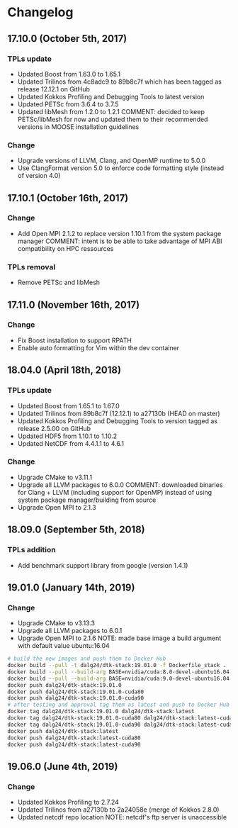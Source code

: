 # Changelog

## 17.10.0 (October 5th, 2017)
### TPLs update
- Updated Boost from 1.63.0 to 1.65.1
- Updated Trilinos from 4c8adc9 to 89b8c7f which has been tagged as release 12.12.1 on GitHub
- Updated Kokkos Profiling and Debugging Tools to latest version
- Updated PETSc from 3.6.4 to 3.7.5
- Updated libMesh from 1.2.0 to 1.2.1
COMMENT: decided to keep PETSc/libMesh for now and updated them to their recommended versions in MOOSE installation guidelines
### Change
- Upgrade versions of LLVM, Clang, and OpenMP runtime to 5.0.0
- Use ClangFormat version 5.0 to enforce code formatting style (instead of version 4.0)

## 17.10.1 (October 16th, 2017)
### Change
- Add Open MPI 2.1.2 to replace version 1.10.1 from the system package manager
COMMENT: intent is to be able to take advantage of MPI ABI compatibility on HPC ressources
### TPLs removal
- Remove PETSc and libMesh

## 17.11.0 (November 16th, 2017)
### Change
- Fix Boost installation to support RPATH
- Enable auto formatting for Vim within the dev container

## 18.04.0 (April 18th, 2018)
### TPLs update
- Updated Boost from 1.65.1 to 1.67.0
- Updated Trilinos from 89b8c7f (12.12.1) to a27130b (HEAD on master)
- Updated Kokkos Profiling and Debugging Tools to version tagged as release 2.5.00 on GitHub
- Updated HDF5 from 1.10.1 to 1.10.2
- Updated NetCDF from 4.4.1.1 to 4.6.1
### Change
- Upgrade CMake to v3.11.1
- Upgrade all LLVM packages to 6.0.0
COMMENT: downloaded binaries for Clang + LLVM (including support for OpenMP) instead of using system package manager/building from source
- Upgrade Open MPI to 2.1.3

## 18.09.0 (September 5th, 2018)
### TPLs addition
- Add benchmark support library from google (version 1.4.1)

## 19.01.0 (January 14th, 2019)
### Change
- Upgrade CMake to v3.13.3
- Upgrade all LLVM packages to 6.0.1
- Upgrade Open MPI to 2.1.6
NOTE: made base image a build argument with default value ubuntu:16.04
```bash
# build the new images and push them to Docker Hub
docker build --pull -t dalg24/dtk-stack:19.01.0 -f Dockerfile_stack .
docker build --pull --build-arg BASE=nvidia/cuda:8.0-devel-ubuntu16.04 -t dalg24/dtk-stack:19.01.0-cuda80 -f Dockerfile_stack .
docker build --pull --build-arg BASE=nvidia/cuda:9.0-devel-ubuntu16.04 -t dalg24/dtk-stack:19.01.0-cuda90 -f Dockerfile_stack .
docker push dalg24/dtk-stack:19.01.0
docker push dalg24/dtk-stack:19.01.0-cuda80
docker push dalg24/dtk-stack:19.01.0-cuda90
# after testing and approval tag them as latest and push to Docker Hub
docker tag dalg24/dtk-stack:19.01.0 dalg24/dtk-stack:latest
docker tag dalg24/dtk-stack:19.01.0-cuda80 dalg24/dtk-stack:latest-cuda80
docker tag dalg24/dtk-stack:19.01.0-cuda90 dalg24/dtk-stack:latest-cuda90
docker push dalg24/dtk-stack:latest
docker push dalg24/dtk-stack:latest-cuda80
docker push dalg24/dtk-stack:latest-cuda90
```

## 19.06.0 (June 4th, 2019)
### Change
- Updated Kokkos Profiling to 2.7.24
- Updated Trilinos from a27130b to 2a24058e (merge of Kokkos 2.8.0)
- Updated netcdf repo location
  NOTE: netcdf's ftp server is unaccessible
